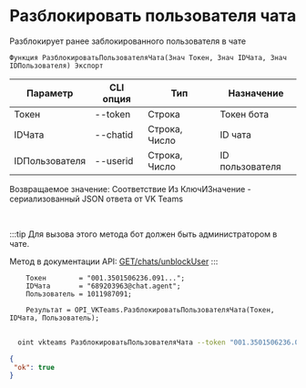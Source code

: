 ﻿---
sidebar_position: 9
---

# Разблокировать пользователя чата
 Разблокирует ранее заблокированного пользователя в чате



`Функция РазблокироватьПользователяЧата(Знач Токен, Знач IDЧата, Знач IDПользователя) Экспорт`

  | Параметр | CLI опция | Тип | Назначение |
  |-|-|-|-|
  | Токен | --token | Строка | Токен бота |
  | IDЧата | --chatid | Строка, Число | ID чата |
  | IDПользователя | --userid | Строка, Число | ID пользователя |

  
  Возвращаемое значение:   Соответствие Из КлючИЗначение - сериализованный JSON ответа от VK Teams

<br/>

:::tip
Для вызова этого метода бот должен быть администратором в чате.

 Метод в документации API: [GET ​​/chats/unblockUser](https://teams.vk.com/botapi/#/chats/get_chats_unblockUser)
:::
<br/>


```bsl title="Пример кода"
    Токен        = "001.3501506236.091...";
    IDЧата       = "689203963@chat.agent";
    Пользователь = 1011987091;

    Результат = OPI_VKTeams.РазблокироватьПользователяЧата(Токен, IDЧата, Пользователь);
```



```sh title="Пример команды CLI"
    
  oint vkteams РазблокироватьПользователяЧата --token "001.3501506236.091..." --chatid "689203963@chat.agent" --userid %userid%

```

```json title="Результат"
{
 "ok": true
}
```
